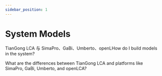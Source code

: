 ```yaml
---
sidebar_position: 1
---
```


# System Models

TianGong LCA 与 SimaPro、GaBi、Umberto、openLHow do I build models in the system?

What are the differences between TianGong LCA and platforms like SimaPro, GaBi, Umberto, and openLCA?
